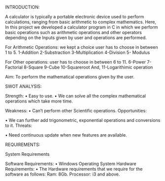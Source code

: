INTRODUCTION:

A calculator is typically a portable electronic device used to perform calculations, ranging from basic arithmetic to complex mathematics.
Here, In this project we developed a calculator program in C in which we perform basic operations such as arithmetic operations and other operators depending on the Inputs given by user and operations are performed.

For Arithmetic Operations: we kept a choice user has to choose in between 1 to 5.
       1-Addition
       2-Substraction
       3-Multiplication
       4-Division
       5- Modulus

For Other operations: user has to choose in between 6 to 11.
	     6-Power
       7-Factorial
       8-Square
       9-Cube
       10-Squareroot 
  And, 11-Logarithimic operation

Aim:
To perform the mathematical operations given by the user.

SWOT ANALYSIS:

Strength:
  •	Easy to use.
  •	We can solve all the complex mathematical operations which take more time.
  
Weakness:
  •	Can’t perform other Scientific operations.
Opportunities:

  •	We can further add trigonometric, exponential operations and conversions to it.
Threats:

  •	Need continuous update when new features are available.

REQUIREMENTS:

System Requirements

Software Requirements:
  •	Windows Operating System
Hardware Requirements:
  •	The Hardware requirements that we require for the software as follows:
      Ram: 8Gb.
      Processor: i3 and above.
